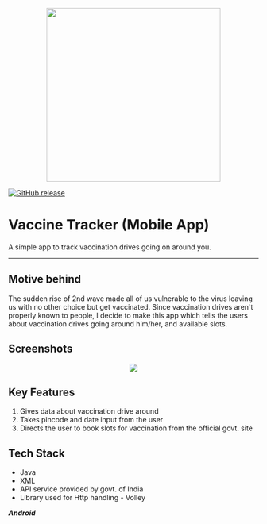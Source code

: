 <p align="center">
  <img style="border-width: 0" width="350" height="350" src="https://user-images.githubusercontent.com/53803245/122521339-5781d200-d032-11eb-9cf5-cbc5671a6258.png">
</p>
 
 [![GitHub release](https://img.shields.io/badge/release-v1.0-blue)](https://github.com/deepdhar/Vaccine-Tracker-App/releases/tag/v1.0) 

# Vaccine Tracker (Mobile App)
A simple app to track vaccination drives going on around you.

---

## Motive behind
The sudden rise of 2nd wave made all of us vulnerable to the virus leaving us with no other choice but get vaccinated. Since vaccination drives aren't properly known to people, I decide to make this app which tells the users about vaccination drives going around him/her, and available slots.

## Screenshots
<p align="center">
  <img src="https://user-images.githubusercontent.com/53803245/122646741-69509b80-d13e-11eb-95e4-9314810085b5.png"/>
</p>

## Key Features
1. Gives data about vaccination drive around
2. Takes pincode and date input from the user
3. Directs the user to book slots for vaccination from the official govt. site

## Tech Stack
- Java
- XML
- API service provided by govt. of India
- Library used for Http handling - Volley

***Android***
